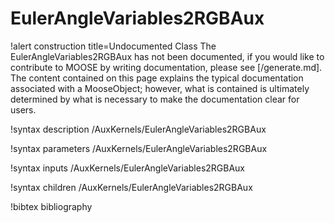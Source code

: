 <!-- MOOSE Documentation Stub: Remove this when content is added. -->

# EulerAngleVariables2RGBAux

!alert construction title=Undocumented Class
The EulerAngleVariables2RGBAux has not been documented, if you would like to contribute to MOOSE by
writing documentation, please see [/generate.md]. The content contained on this page explains
the typical documentation associated with a MooseObject; however, what is contained is ultimately
determined by what is necessary to make the documentation clear for users.

!syntax description /AuxKernels/EulerAngleVariables2RGBAux

!syntax parameters /AuxKernels/EulerAngleVariables2RGBAux

!syntax inputs /AuxKernels/EulerAngleVariables2RGBAux

!syntax children /AuxKernels/EulerAngleVariables2RGBAux

!bibtex bibliography
